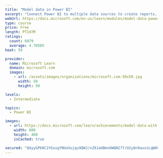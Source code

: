 ```yaml
---
title: "Model data in Power BI"
excerpt: "Connect Power BI to multiple data sources to create reports. Define the relationship between your data sources."
webUrl: https://docs.microsoft.com/en-us/learn/modules/model-data-power-bi/
type: course
price: Free
length: PT1H7M
ratings:
  count: 6079
  average: 4.70505
heat: 59

provider:
  name: Microsoft Learn
  domain: microsoft.com
  images:
    - url: /assets/images/organizations/microsoft.com-50x50.jpg
      width: 50
      height: 50

levels:
  - Intermediate

topics:
  - Power BI

images:
  - url: https://docs.microsoft.com/learn/achievements/model-data-with-power-bi-desktop-social.png
    width: 800
    height: 400
    isCached: true

secured: "Q4yyGPb0C2YGxxgYNUaVujqu9QWJ/xZ0JaUBmnbWQN27f/U2y8n9aussLqWAV4kznxv6Cj44a7W8KTMpoLQTYtLMWWS783N22tjfZCjEkMeeO65CTolq9NQNb7QvLI24cPmkFqpzG6QwRFLfe+lf1ML48QCXmmXiUOW/D0kZLE6f4leqFB2eYl393rXMXi9UXd0arrtdgh6YmalBdCCwKBGROpqMjnMDURIaAQEK+Pq/BmM+usAWpTOpbBgZYUoVkf3W59QuJlMtCY7wT5Nvc+o2HQyzt41XpFpezunnVYo9snH+tUnP3fB76YjTkRP7HezS4tSz80FVj60q0PkBrHBzTWvo8p6wVw0xP6Pk0pbfBhwovJRJPq06GhtLLnZ9P0O8cJ1JMs2BRNxJu+EMygTbP4g/buad1W2sYuYa2uM=;BUZhR64wODzLTg8mI1aZjA=="
---
```


